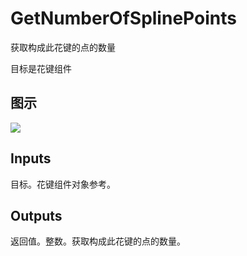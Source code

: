 # GetNumberOfSplinePoints

获取构成此花键的点的数量

目标是花键组件

## 图示

![]($-20221218-21004083.png)

## Inputs

目标。花键组件对象参考。  

## Outputs

返回值。整数。获取构成此花键的点的数量。
